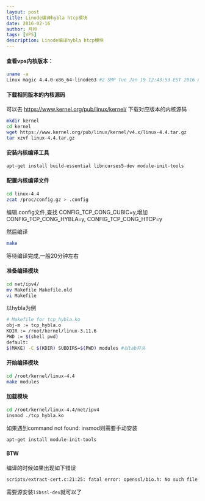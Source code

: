 ```yaml
---
layout: post
title: Linode编译hybla htcp模块
date: 2016-02-16
author: 月杪
tags: [VPS]
description: Linode编译hybla htcp模块
---
```


#### 查看vps内核版本：
```bash
uname -a
Linux magic 4.4.0-x86_64-linode63 #2 SMP Tue Jan 19 12:43:53 EST 2016 x86_64 GNU/Linux
```

#### 下载相同版本的内核源码
可以去 https://www.kernel.org/pub/linux/kernel/ 下载对应版本的内核源码
```bash
mkdir kernel
cd kernel
wget https://www.kernel.org/pub/linux/kernel/v4.x/linux-4.4.tar.gz 
tar xzvf linux-4.4.tar.gz
```

#### 安装内核编译工具
```bash
apt-get install build-essential libncurses5-dev module-init-tools
```

#### 配置内核编译文件
```bash
cd linux-4.4
zcat /proc/config.gz > .config
```
编辑.config文件,查找 CONFIG\_TCP\_CONG\_CUBIC=y,增加 CONFIG\_TCP\_CONG\_HYBLA=y, CONFIG\_TCP\_CONG\_HTCP=y

然后编译
```bash
make
```
等待编译完成,一般20分钟左右

#### 准备编译模块
```bash
cd net/ipv4/
mv Makefile Makefile.old
vi Makefile
```
以hybla为例
```bash
# Makefile for tcp_hybla.ko
obj-m := tcp_hybla.o
KDIR := /root/kernel/linux-3.11.6
PWD := $(shell pwd)
default:
$(MAKE) -C $(KDIR) SUBDIRS=$(PWD) modules #以tab开头
```

#### 开始编译模块
```bash
cd /root/kernel/linux-4.4
make modules
```

#### 加载模块
```bash
cd /root/kernel/linux-4.4/net/ipv4
insmod ./tcp_hybla.ko
```
如果遇到command not found: insmod则需要手动安装
```bash
apt-get install module-init-tools
```

#### BTW
编译的时候如果出现如下错误
```bash
scripts/extract-cert.c:21:25: fatal error: openssl/bio.h: No such file or directory
```
需要源安装`libssl-dev`就可以了